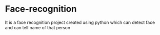 # Face-recognition
It is a face recognition project created using python which can detect face and can tell name of that person
